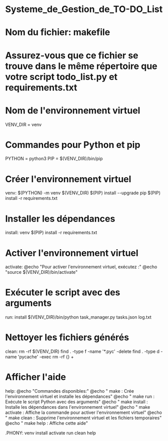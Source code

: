 # Systeme_de_Gestion_de_TO-DO_List
# Nom du fichier: makefile
# Assurez-vous que ce fichier se trouve dans le même répertoire que votre script todo_list.py et requirements.txt

# Nom de l'environnement virtuel
VENV_DIR = venv

# Commandes pour Python et pip
PYTHON = python3
PIP = $(VENV_DIR)/bin/pip

# Créer l'environnement virtuel
venv:
	$(PYTHON) -m venv $(VENV_DIR)
	$(PIP) install --upgrade pip
	$(PIP) install -r requirements.txt

# Installer les dépendances
install: venv
	$(PIP) install -r requirements.txt

# Activer l'environnement virtuel
activate:
	@echo "Pour activer l'environnement virtuel, exécutez :"
	@echo "source $(VENV_DIR)/bin/activate"

# Exécuter le script avec des arguments
run: install
	$(VENV_DIR)/bin/python task_manager.py tasks.json log.txt

# Nettoyer les fichiers générés
clean:
	rm -rf $(VENV_DIR)
	find . -type f -name '*.pyc' -delete
	find . -type d -name 'pycache' -exec rm -rf {} +

# Afficher l'aide
help:
	@echo "Commandes disponibles:"
	@echo "  make          : Crée l'environnement virtuel et installe les dépendances"
	@echo "  make run      : Exécute le script Python avec des arguments"
	@echo "  make install  : Installe les dépendances dans l'environnement virtuel"
	@echo "  make activate : Affiche la commande pour activer l'environnement virtuel"
	@echo "  make clean    : Supprime l'environnement virtuel et les fichiers temporaires"
	@echo "  make help     : Affiche cette aide"

.PHONY: venv install activate run clean help
